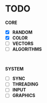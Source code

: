 # TODO
**CORE**<br>
- [x] **RANDOM**<br>
- [x] **COLOR**<br>
- [ ] **VECTORS**<br>
- [ ] **ALGORITHMS**<br>
<br>

**SYSTEM**<br>
- [ ] **SYNC**<br>
- [ ] **THREADING**<br>
- [ ] **INPUT**<br>
- [ ] **GRAPHICS**<br>
